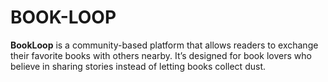 # BOOK-LOOP
**BookLoop** is a community-based platform that allows readers to exchange their favorite books with others nearby.   It’s designed for book lovers who believe in sharing stories instead of letting books collect dust.
